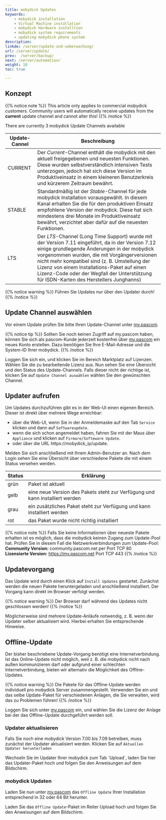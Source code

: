 ```yaml
---
title: mobydick Updates
keywords:
    - mobydick installation
    - Virtual Machine installation
    - mobydick Hardware installtion
    - mobydick system requirements
    - updating mobydick phone system
description:
linkde: /server/update-und-ueberwachung/
url: /server/update/
prev:  /server/backup/
next: /server/automation/
weight: 18
toc: true

---
```


## Konzept

{{% notice note %}}
This article only applies to commercial mobydick customers. Community users will automatically receive updates from
the **current** update channel and cannot alter this!
{{% /notice %}}

There are currently 3 mobydick Update Channels available

|Update-Cannel|Beschreibung|
|---|---|
|CURRENT|Der *Current*-Channel enthält die mobydick mit den aktuell freigegebenen und neuesten Funktionen. Diese wurden selbstverständlich intensiven Tests unterzogen, jedoch hat sich diese Version im Produktiveinsatz in einem kleineren Benutzerkreis und kürzerem Zeitraum bewährt.|
|STABLE|Standardmäßig ist der *Stable*-Channel für jede mobydick Installation vorausgewählt. In diesem Kanal erhalten Sie die für den produktiven Einsatz empfohlene Version der mobydick. Diese hat sich mindestens drei Monate im Produktiveinsatz bewährt, verzichtet aber dafür auf die neuesten Funktionen.|
|LTS|Der *LTS*-Channel (Long Time Support) wurde mit der Version 7.11 eingeführt, da in der Version 7.12 einige grundlegende Änderungen in der mobydick vorgenommen wurden, die mit Vorgängerversionen nicht mehr kompatibel sind (z. B. Umstellung der Lizenz von einem Installations-Paket auf einen Lizenz-Code oder der Wegfall der Unterstützung für ISDN-Karten des Herstellers Junghanns)|

{{% notice warning %}}
Führen Sie Updates nur über den Updater durch!
{{% /notice %}}

## Update Channel auswählen

Vor einem Update prüfen Sie bitte Ihren Update-Channel unter [my.pascom](https://my.pascom.net/ "my.pascom.net Lizenzportal").

{{% notice tip %}}
Sollten Sie noch keinen Zugriff auf my.pascom haben, können Sie sich als pascom-Kunde jederzeit kostenfrei über [my.pascom](https://my.pascom.net/#/buy/product) ein neues Konto erstellen. Dazu benötigen Sie Ihre E-Mail-Adresse und die System-ID Ihrer mobydick.
{{% /notice %}}

Loggen Sie sich ein, und klicken Sie im Bereich Marktplatz auf Lizenzen. Wählen Sie die zu bearbeitende Lizenz aus. Nun sehen Sie eine Übersicht und den Status des Update-Channels. Falls dieser nicht der richtige ist, klicken Sie auf `Update Channel auswählen` wählen Sie den gewünschten Channel.

## Updater aufrufen

Um Updates durchzuführen gibt es in der Web-UI einen eigenen Bereich. Dieser ist direkt über mehrere Wege erreichbar:

* über die Web-UI, wenn Sie in der Anmeldemaske auf den Tab `Service` klicken und dann auf `Softwareupdate`.
* wenn die sich schon angemeldet haben, fahren Sie mit der Maus über `Appliance` und klicken auf `Firmare/Softeware Update`.
* oder über die URL https://mobydick_ip/update.

Melden Sie sich anschließend mit Ihrem Admin-Benutzer an.
Nach dem Login sehen Sie eine Übersicht über verschiedene Pakete die mit einem Status versehen werden.

|Status|Erklärung|
|---|---|
|grün|Paket ist aktuell|
|gelb|eine neue Version des Pakets steht zur Verfügung und kann installiert werden|
|grau|ein zusätzliches Paket steht zur Verfügung und kann installiert werden|
|rot|das Paket wurde nicht richtig installiert|

{{% notice note %}}
Falls Sie keine Informationen über neueste Pakete erhalten ist es möglich, dass die mobydick keinen Zugang zum Update-Pool hat. Prüfen Sie in diesem Fall die Netzwerkverbindungen zum Update-Pool:  
**Community Version:** community.pascom.net per Port TCP 80  
**Lizensierte Version:** https://my.pascom.net Port TCP 443
{{% /notice %}}

## Updatevorgang

Das Update wird durch einen Klick auf `Install Updates` gestartet. Zunächst werden die neuen Pakete heruntergeladen und anschließend installiert.
Der Vorgang kann direkt im Browser verfolgt werden.

{{% notice warning %}}
Der Browser darf während des Updates nicht geschlossen werden!
{{% /notice %}}

Möglicherweise sind mehrere Update-Anläufe notwendig, z. B. wenn der Updater selber aktualisiert wird. Hierbei erhalten Sie entsprechende Hinweise.


## Offline-Update

Der bisher beschriebene Update-Vorgang benötigt eine Internetverbindung. Ist das Online-Update nicht möglich, weil z. B. die mobydick nicht nach außen kommunizieren darf oder aufgrund einer schlechten Internetverbindung, bieten wir alternativ die Möglichkeit des Offline-Updates.

{{% notice warning %}}
Die Pakete für das Offline-Update werden individuell pro mobydick Server zusammengestellt. Verwenden Sie ein und das selbe Update-Paket für verschiedenen Anlagen, die Sie verwalten, wird das zu Problemen führen!
{{% /notice %}}

Loggen Sie sich unter [my.pascom](https://my.pascom.net/ "my.pascom.net Lizenzportal") ein, und wählen Sie die Lizenz der Anlage bei der das Offline-Update durchgeführt werden soll.

### Updater aktualisieren

Falls Sie noch eine mobydick Version 7.00 bis 7.09 betreiben, muss zunächst der Updater aktualisiert werden. Klicken Sie auf `Aktuellen Updater herunterladen`

Wechseln Sie im Updater Ihrer mobydick zum Tab ´Upload´, laden Sie hier das Updater-Paket hoch und folgen Sie den Anweisungen auf dem Bildschirm.

### mobydick Updaten

Laden Sie nun unter [my.pascom](https://my.pascom.net/ "my.pascom.net Lizenzportal") das `Offline Update` Ihrer Installation entsprechend in 32 oder 64 Bit herunter.

Laden Sie das `Offline Update`-Paket im Reiter Upload hoch und folgen Sie den Anweisungen auf dem Bildschirm.
